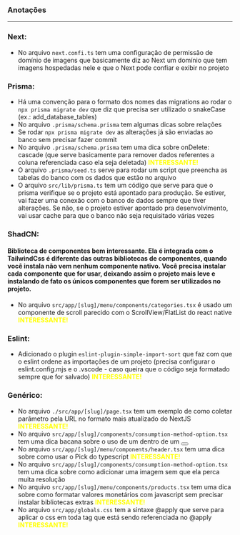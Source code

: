 ### Anotações

---

### Next:

- No arquivo `next.confi.ts` tem uma configuração de permissão de domínio de imagens que basicamente diz ao Next um domínio que tem imagens hospedadas nele e que o Next pode confiar e exibir no projeto

### Prisma:

- Há uma convenção para o formato dos nomes das migrations ao rodar o `npx prisma migrate dev` que diz que precisa ser utilizado o snakeCase (ex.: add_database_tables)
- No arquivo `.prisma/schema.prisma` tem algumas dicas sobre relações
- Se rodar `npx prisma migrate dev` as alterações já são enviadas ao banco sem precisar fazer commit
- No arquivo `.prisma/schema.prisma` tem uma dica sobre onDelete: cascade (que serve basicamente para remover dados referentes a coluna referenciada caso ela seja deletada) <b style="color: yellow;">INTERESSANTE!</b>
- O arquivo `.prisma/seed.ts` serve para rodar um script que preencha as tabelas do banco com os dados que estão no arquivo
- O arquivo `src/lib/prisma.ts` tem um código que serve para que o prisma verifique se o projeto está apontado para produção. Se estiver, vai fazer uma conexão com o banco de dados sempre que tiver alterações. Se não, se o projeto estiver apontado pra desenvolvimento, vai usar cache para que o banco não seja requisitado várias vezes

### ShadCN:

#### Biblioteca de componentes bem interessante. Ela é integrada com o TailwindCss é diferente das outras bibliotecas de componentes, quando você instala não vem nenhum componente nativo. Você precisa instalar cada componente que for usar, deixando assim o projeto mais leve e instalando de fato os únicos componentes que forem ser utilizados no projeto.

- No arquivo `src/app/[slug]/menu/components/categories.tsx` é usado um componente de scroll parecido com o ScrollView/FlatList do react native <b style="color: yellow;">INTERESSANTE!</b>

### Eslint:

- Adicionado o plugin `eslint-plugin-simple-import-sort` que faz com que o eslint ordene as importações de um projeto (precisa configurar o eslint.config.mjs e o .vscode - caso queira que o código seja formatado sempre que for salvado) <b style="color: yellow;">INTERESSANTE!</b>

### Genérico:

- No arquivo `./src/app/[slug]/page.tsx` tem um exemplo de como coletar parâmetro pela URL no formato mais atualizado do NextJS <b style="color: yellow;">INTERESSANTE!</b>
- No arquivo `src/app/[slug]/components/consumption-method-option.tsx` tem uma dica bacana sobre o uso de um <Link/> dentro de um <Button/>
- No arquivo `src/app/[slug]/menu/components/header.tsx` tem uma dica sobre como usar o Pick do typescript <b style="color: yellow;">INTERESSANTE!</b>
- No arquivo `src/app/[slug]/components/consumption-method-option.tsx` tem uma dica sobre como adicionar uma imagem sem que ela perca muita resolução
- No arquivo `src/app/[slug]/menu/components/products.tsx` tem uma dica sobre como formatar valores monetários com javascript sem precisar instalar bibliotecas extras <b style="color: yellow;">INTERESSANTE!</b>
- No arquivo `src/app/globals.css` tem a sintaxe @apply que serve para aplicar o css em toda tag que está sendo referenciada no @apply <b style="color: yellow;">INTERESSANTE!</b>

